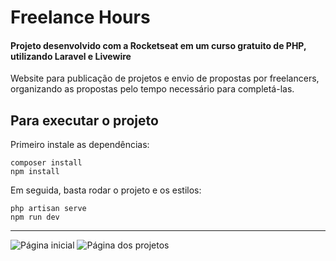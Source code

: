 # Freelance Hours

#### Projeto desenvolvido com a Rocketseat em um curso gratuito de PHP, utilizando Laravel e Livewire
Website para publicação de projetos e envio de propostas por freelancers, organizando as propostas pelo tempo necessário para completá-las.

## Para executar o projeto
Primeiro instale as dependências:
```
composer install
npm install
```

Em seguida, basta rodar o projeto e os estilos:
```
php artisan serve
npm run dev
```

---
![Página inicial](https://github.com/user-attachments/assets/dc7e507f-6bca-48da-bd34-97efb168e520)
![Página dos projetos](https://github.com/user-attachments/assets/eb62db46-bf37-4eeb-847c-f1e3148c26b1)

